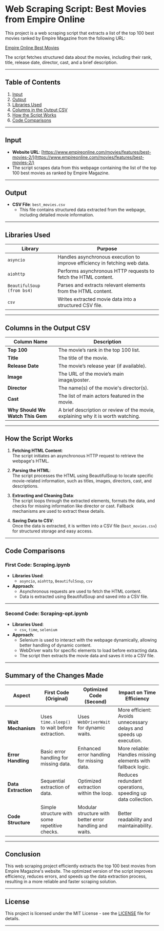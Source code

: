 # Web Scraping Script: Best Movies from Empire Online

This project is a web scraping script that extracts a list of the top 100 best movies ranked by Empire Magazine from the following URL:

[Empire Online Best Movies](https://www.empireonline.com/movies/features/best-movies-2/)

The script fetches structured data about the movies, including their rank, title, release date, director, cast, and a brief description.

---

## Table of Contents

1. [Input](#input)
2. [Output](#output)
3. [Libraries Used](#libraries-used)
4. [Columns in the Output CSV](#columns-in-the-output-csv)
5. [How the Script Works](#how-the-script-works)
6. [Code Comparisons](#code-comparisons)

---

## Input

- **Website URL**: [https://www.empireonline.com/movies/features/best-movies-2/](https://www.empireonline.com/movies/features/best-movies-2/)
- The script scrapes data from this webpage containing the list of the top 100 best movies as ranked by Empire Magazine.

---

## Output

- **CSV File**: `best_movies.csv`
  - This file contains structured data extracted from the webpage, including detailed movie information.

---

## Libraries Used

| Library                          | Purpose                                                                 |
| --------------------------------- | ----------------------------------------------------------------------- |
| `asyncio`                         | Handles asynchronous execution to improve efficiency in fetching web data. |
| `aiohttp`                         | Performs asynchronous HTTP requests to fetch the HTML content.          |
| `BeautifulSoup (from bs4)`        | Parses and extracts relevant elements from the HTML content.            |
| `csv`                             | Writes extracted movie data into a structured CSV file.                 |

---

## Columns in the Output CSV

| Column Name                      | Description                                                               |
| --------------------------------- | ------------------------------------------------------------------------- |
| **Top 100**                       | The movie’s rank in the top 100 list.                                     |
| **Title**                         | The title of the movie.                                                  |
| **Release Date**                  | The movie’s release year (if available).                                  |
| **Image**                          | The URL of the movie’s main image/poster.                                 |
| **Director**                      | The name(s) of the movie's director(s).                                   |
| **Cast**                          | The list of main actors featured in the movie.                            |
| **Why Should We Watch This Gem**   | A brief description or review of the movie, explaining why it is worth watching. |

---

## How the Script Works

1. **Fetching HTML Content**:  
   The script initiates an asynchronous HTTP request to retrieve the webpage's HTML.

2. **Parsing the HTML**:  
   The script processes the HTML using BeautifulSoup to locate specific movie-related information, such as titles, images, directors, cast, and descriptions.

3. **Extracting and Cleaning Data**:  
   The script loops through the extracted elements, formats the data, and checks for missing information like director or cast. Fallback mechanisms are used to extract these details.

4. **Saving Data to CSV**:  
   Once the data is extracted, it is written into a CSV file (`best_movies.csv`) for structured storage and easy access.

---

## Code Comparisons

### **First Code: Scraping.ipynb**

- **Libraries Used**:
  - `asyncio`, `aiohttp`, `BeautifulSoup`, `csv`
- **Approach**:
  - Asynchronous requests are used to fetch the HTML content.
  - Data is extracted using BeautifulSoup and saved into a CSV file.

---

### **Second Code: Scraping-opt.ipynb**

- **Libraries Used**:
  - `csv`, `time`, `selenium`
- **Approach**:
  - Selenium is used to interact with the webpage dynamically, allowing better handling of dynamic content.
  - WebDriver waits for specific elements to load before extracting data.
  - The script then extracts the movie data and saves it into a CSV file.

---

## Summary of the Changes Made

| Aspect                    | First Code (Original)                                   | Optimized Code (Second)                                  | Impact on Time Efficiency                                      |
| ------------------------- | ------------------------------------------------------ | ------------------------------------------------------- | ------------------------------------------------------------ |
| **Wait Mechanism**         | Uses `time.sleep()` to wait before extraction.          | Uses `WebDriverWait` for dynamic waits.                   | More efficient: Avoids unnecessary delays and speeds up execution. |
| **Error Handling**         | Basic error handling for missing data.                  | Enhanced error handling for missing data.                 | More reliable: Handles missing elements with fallback logic.     |
| **Data Extraction**        | Sequential extraction of data.                          | Optimized extraction within the loop.                     | Reduces redundant operations, speeding up data collection.      |
| **Code Structure**         | Simple structure with some repetitive checks.           | Modular structure with better error handling and waits.   | Better readability and maintainability.                       |

---

## Conclusion

This web scraping project efficiently extracts the top 100 best movies from Empire Magazine's website. The optimized version of the script improves efficiency, reduces errors, and speeds up the data extraction process, resulting in a more reliable and faster scraping solution.

---

## License

This project is licensed under the MIT License - see the [LICENSE](LICENSE) file for details.

---

